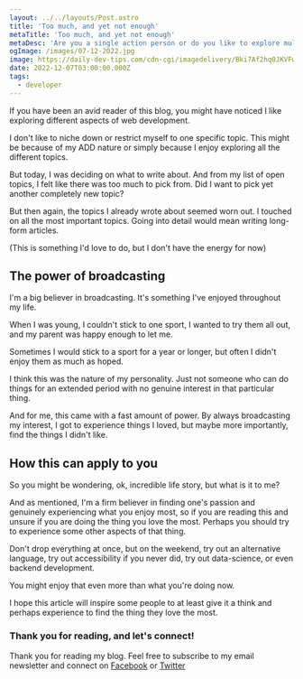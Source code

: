 ```yaml
---
layout: ../../layouts/Post.astro
title: 'Too much, and yet not enough'
metaTitle: 'Too much, and yet not enough'
metaDesc: 'Are you a single action person or do you like to explore multiple options?'
ogImage: /images/07-12-2022.jpg
image: https://daily-dev-tips.com/cdn-cgi/imagedelivery/Bki7Af2hq0JKVFw1XYYMQg/e88444ad-f160-424d-5659-57055d5fde00
date: 2022-12-07T03:00:00.000Z
tags:
  - developer
---
```


If you have been an avid reader of this blog, you might have noticed I like exploring different aspects of web development.

I don't like to niche down or restrict myself to one specific topic.
This might be because of my ADD nature or simply because I enjoy exploring all the different topics.

But today, I was deciding on what to write about. And from my list of open topics, I felt like there was too much to pick from.
Did I want to pick yet another completely new topic?

But then again, the topics I already wrote about seemed worn out. I touched on all the most important topics. Going into detail would mean writing long-form articles.

(This is something I'd love to do, but I don't have the energy for now)

## The power of broadcasting

I'm a big believer in broadcasting. It's something I've enjoyed throughout my life.

When I was young, I couldn't stick to one sport, I wanted to try them all out, and my parent was happy enough to let me.

Sometimes I would stick to a sport for a year or longer, but often I didn't enjoy them as much as hoped.

I think this was the nature of my personality. Just not someone who can do things for an extended period with no genuine interest in that particular thing.

And for me, this came with a fast amount of power. By always broadcasting my interest, I got to experience things I loved, but maybe more importantly, find the things I didn't like.

## How this can apply to you

So you might be wondering, ok, incredible life story, but what is it to me?

And as mentioned, I'm a firm believer in finding one's passion and genuinely experiencing what you enjoy most, so if you are reading this and unsure if you are doing the thing you love the most. Perhaps you should try to experience some other aspects of that thing.

Don't drop everything at once, but on the weekend, try out an alternative language, try out accessibility if you never did, try out data-science, or even backend development.

You might enjoy that even more than what you're doing now.

I hope this article will inspire some people to at least give it a think and perhaps experience to find the thing they love the most.

### Thank you for reading, and let's connect!

Thank you for reading my blog. Feel free to subscribe to my email newsletter and connect on [Facebook](https://www.facebook.com/DailyDevTipsBlog) or [Twitter](https://twitter.com/DailyDevTips1)
